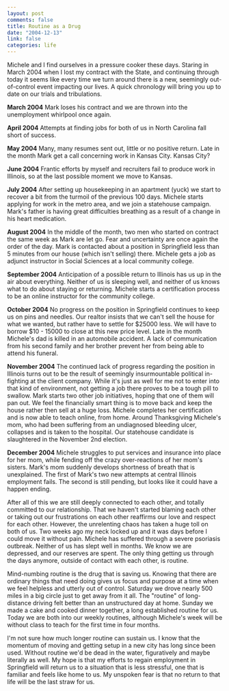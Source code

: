 ```yaml
--- 
layout: post
comments: false
title: Routine as a Drug
date: "2004-12-13"
link: false
categories: life
---
```

Michele and I find ourselves in a pressure cooker these days. Staring in March 2004 when I lost my contract with the State, and continuing through today it seems like every time we turn around there is a new, seemingly out-of-control event impacting our lives. A quick chronology will bring you up to date on our trials and tribulations.

<b>March 2004</b> Mark loses his contract and we are thrown into the unemployment whirlpool once again.

<b>April 2004</b> Attempts at finding jobs for both of us in North Carolina fall short of success.

<b>May 2004</b> Many, many resumes sent out, little or no positive return. Late in the month Mark get a call concerning work in Kansas City. Kansas City?

<b>June 2004</b> Frantic efforts by myself and recruiters fail to produce work in Illinois, so at the last possible moment we move to Kansas.

<b>July 2004</b> After setting up housekeeping in an apartment (yuck) we start to recover a bit from the turmoil of the previous 100 days. Michele starts applying for work in the metro area, and we join a statehouse campaign. Mark's father is having great difficulties breathing as a result of a change in his heart medication.

<b>August 2004</b> In the middle of the month, two men who started on contract the same week as Mark are let go. Fear and uncertainty are once again the order of the day.  Mark is contacted about a position in Springfield less than 5 minutes from our house (which isn't selling) there. Michele gets a job as adjunct instructor in Social Sciences at a local community college.

<b>September 2004</b> Anticipation of a possible return to Illinois has us up in the air about everything. Neither of us is sleeping well, and neither of us knows what to do about staying or returning. Michele starts a certification process to be an online instructor for the community college.

<b>October 2004</b> No progress on the position in Springfield continues to keep us on pins and needles. Our realtor insists that we can't sell the house for what we wanted, but rather have to settle for $25000 less. We will have to borrow $10 - 15000 to close at this new price level. Late in the month Michele's dad is killed in an automobile accident. A lack of communication from his second family and her brother prevent her from being able to attend his funeral.

<b>November 2004</b> The continued lack of progress regarding the position in Illinois turns out to be the result of seemingly insurmountable political in-fighting at the client company. While it's just as well for me not to enter into that kind of environment, not getting a job there proves to be a tough pill to swallow. Mark starts two other job initiatives, hoping that one of them will pan out. We feel the financially smart thing is to move back and keep the house rather then sell at a huge loss. Michele completes her certification and is now able to teach online, from home. Around Thanksgiving Michele's mom, who had been suffering from an undiagnosed bleeding ulcer, collapses and is taken to the hospital. Our statehouse candidate is slaughtered in the November 2nd election.

<b>December 2004</b> Michele struggles to put services and insurance into place for her mom, while fending off the crazy over-reactions of her mom's sisters. Mark's mom suddenly develops shortness of breath that is unexplained. The first of Mark's two new attempts at central Illinois employment fails. The second is still pending, but looks like it could have a happen ending.

After all of this we are still deeply connected to each other, and totally committed to our relationship. That we haven't started blaming each other or taking out our frustrations on each other reaffirms our love and respect for each other. However, the unrelenting chaos has taken a huge toll on both of us. Two weeks ago my neck locked up and it was days before I could move it without pain. Michele has suffered through a severe psoriasis outbreak. Neither of us has slept well in months. We know we are depressed, and our reserves are spent. The only thing getting us through the days anymore, outside of contact with each other, is routine.

Mind-numbing routine is the drug that is saving us. Knowing that there are ordinary things that need doing gives us focus and purpose at a time when we feel helpless and utterly out of control. Saturday we drove nearly 500 miles in a big circle just to get away from it all. The "routine" of long-distance driving felt better than an unstructured day at home. Sunday we made a cake and cooked dinner together, a long established routine for us. Today we are both into our weekly routines, although Michele's week will be without class to teach for the first time in four months.

I'm not sure how much longer routine can sustain us. I know that the momentum of moving and getting setup in a new city has long since been used. Without routine we'd be dead in the water, figuratively and maybe literally as well. My hope is that my efforts to regain employment in Springfield will return us to a situation that is less stressful, one that is familiar and feels like home to us. My unspoken fear is that no return to that life will be the last straw for us.
